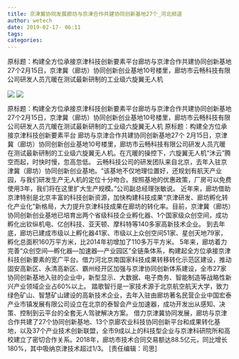 ```yaml
---
title: 京津冀协同发展廊坊与京津合作共建协同创新基地27个_河北频道
author: wetech
date: 2019-02-17- 06:11
tags: 
categories: 
---
```

原标题：构建全方位承接京津科技创新要素平台廊坊与京津合作共建协同创新基地27个2月15日，京津冀（廊坊）协同创新创业基地10号楼里，廊坊市云畅科技有限公司研发人员亢暖在测试最新研制的工业级六旋翼无人机
<!-- more -->
                
<img align="center" border="0" src="http://p0.ifengimg.com/fck/2019_08/f28dc48d3b31069_w400_h290.jpg" />
                
<img align="center" border="0" src="http://p2.ifengimg.com/a/2016/0810/204c433878d5cf9size1_w16_h16.png" />
                
            
原标题：构建全方位承接京津科技创新要素平台廊坊与京津合作共建协同创新基地27个2月15日，京津冀（廊坊）协同创新创业基地10号楼里，廊坊市云畅科技有限公司研发人员亢暖在测试最新研制的工业级六旋翼无人机
原标题：构建全方位承接京津科技创新要素平台
廊坊与京津合作共建协同创新基地27个
2月15日，京津冀（廊坊）协同创新创业基地10号楼里，廊坊市云畅科技有限公司研发人员亢暖在测试最新研制的工业级六旋翼无人机。在亢暖的操控下，六旋翼无人机“沐云”腾空而起，时快时慢，忽高忽低。
云畅科技公司的研发团队来自北京，去年入驻京津冀（廊坊）协同创新创业基地。“该基地不仅地理位置好，还规划有航天产业园，与我们研发生产无人机的定位十分吻合。按照基地的优惠政策，厂房可以免费使用3年，我们将在这里扩大生产规模。”公司副总经理张敏说。
近年来，廊坊借助京津特别是北京丰富的科技创新资源，加快构建科技成果“京津研发、廊坊孵化转化产业化”新格局，大力提升京津科技成果在廊坊的转化率。目前，京津冀（廊坊）协同创新创业基地已培育出两个省级科技企业孵化器、1个国家级众创空间，成功孵化出钦纵机电、亿创科技、亚天顿、摩科特等140多家高新技术企业。
到去年底，廊坊已建成市级以上孵化器41家、市级以上众创空间51家、星创天地79家，孵化总面积160万平方米，比2014年初增加了110多万平方米。
5年来，廊坊着力完善“众创空间—孵化器—加速器—产业园区”全链条体系，构建起全方位承接京津科技创新要素的宽广平台。借力河北京南国家科技成果转移转化示范区建设，推动固安高新区、永清高新区、霸州经开区加强与京津协同创新体系建设，全市27家协同创新基地入驻的企业中，新型显示、大数据、电子商务、智能制造等战略性新兴产业领域企业占60%以上。
踏歌智行是一家技术源于北京航空航天大学，致力绿色矿山、智慧矿山建设的高新技术企业，去年入驻由廊坊著名民营企业中国宏泰产业市镇发展有限公司设立在北京的泰智会产业加速器，成功开发出从感知、决策、控制到云平台的全套无人驾驶解决方案。
借力京津冀协同发展，廊坊与京津合作共建了27个协同创新基地、13个京廊农业科技协同创新平台和成果转化基地，以及37个产业技术创新联盟，全市9成以上的科技型企业与京津科研院所和高校建立了密切合作关系。2018年，廊坊市技术合同交易额达88.5亿元，同比增长180%，其中吸纳京津技术超过1/3。
[责任编辑：司思]
            
